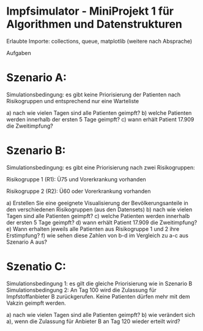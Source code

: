 # Impfsimulator -  MiniProjekt 1 für Algorithmen und Datenstrukturen

Erlaubte Importe: collections, queue, matplotlib (weitere nach Absprache)

Aufgaben

# Szenario A: 

Simulationsbedingung: es gibt keine Priorisierung der Patienten nach Risikogruppen und
entsprechend nur eine Warteliste

a) nach wie vielen Tagen sind alle Patienten geimpft?
b) welche Patienten werden innerhalb der ersten 5 Tage geimpft?
c) wann erhält Patient 17.909 die Zweitimpfung?

# Szenario B:

Simulationsbedingung: es gibt eine Priorisierung nach zwei Risikogruppen:

Risikogruppe 1 (R1): Ü75 und Vorerkrankung vorhanden

Risikogruppe 2 (R2): Ü60 oder Vorerkrankung vorhanden

a) Erstellen Sie eine geeignete Visualisierung der Bevölkerungsanteile in den
verschiedenen Risikogruppen (aus den Datensets)
b) nach wie vielen Tagen sind alle Patienten geimpft?
c) welche Patienten werden innerhalb der ersten 5 Tage geimpft?
d) wann erhält Patient 17.909 die Zweitimpfung?
e) Wann erhalten jeweils alle Patienten aus Risikogruppe 1 und 2 ihre Erstimpfung?
f) wie sehen diese Zahlen von b-d im Vergleich zu a-c aus Szenario A aus?

# Szenatio C:

Simulationsbedingung 1: es gilt die gleiche Priorisierung wie in Szenario B
Simulationsbedingung 2: An Tag 100 wird die Zulassung für Impfstoffanbieter B
zurückgerufen. Keine Patienten dürfen mehr mit dem Vakzin geimpft werden.

a) nach wie vielen Tagen sind alle Patienten geimpft?
b) wie verändert sich a), wenn die Zulassung für Anbieter B an Tag 120 wieder erteilt wird?
